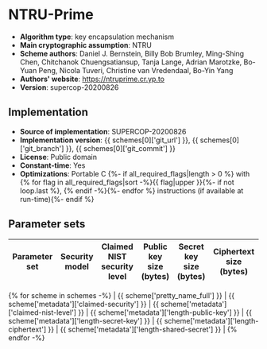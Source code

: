 NTRU-Prime
==========

- **Algorithm type**: key encapsulation mechanism
- **Main cryptographic assumption**: NTRU
- **Scheme authors**: Daniel J. Bernstein, Billy Bob Brumley, Ming-Shing Chen, Chitchanok Chuengsatiansup, Tanja Lange, Adrian Marotzke, Bo-Yuan Peng, Nicola Tuveri, Christine van Vredendaal, Bo-Yin Yang
- **Authors' website**: https://ntruprime.cr.yp.to
- **Version**: supercop-20200826

Implementation
--------------

- **Source of implementation**: SUPERCOP-20200826
- **Implementation version**: {{ schemes[0]['git_url'] }}, {{ schemes[0]['git_branch'] }}, {{ schemes[0]['git_commit'] }}
- **License**: Public domain
- **Constant-time**: Yes
- **Optimizations**: Portable C {%- if all_required_flags|length > 0 %} with {% for flag in all_required_flags|sort -%}{{ flag|upper }}{%- if not loop.last %}, {% endif -%}{%- endfor %} instructions (if available at run-time){%- endif %}

Parameter sets
--------------

| Parameter set             | Security model | Claimed NIST security level | Public key size (bytes) | Secret key size (bytes) | Ciphertext size (bytes) | Shared secret size (bytes) |
|---------------------------|----------------|-----------------------------|-------------------------|-------------------------|-------------------------|----------------------------|
{% for scheme in schemes -%}
| {{ scheme['pretty_name_full'] }} | {{ scheme['metadata']['claimed-security'] }} | {{ scheme['metadata']['claimed-nist-level'] }} | {{ scheme['metadata']['length-public-key'] }} | {{ scheme['metadata']['length-secret-key'] }} | {{ scheme['metadata']['length-ciphertext'] }} | {{ scheme['metadata']['length-shared-secret'] }} |
{% endfor -%}
